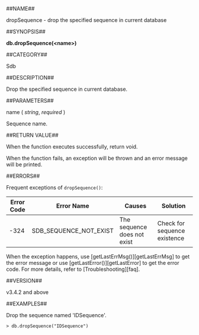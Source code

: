 ##NAME##

dropSequence - drop the specified sequence in current database

##SYNOPSIS##

**db.dropSequence\(\<name\>\)**

##CATEGORY##

Sdb

##DESCRIPTION##

Drop the specified sequence in current database.

##PARAMETERS##

name ( *string*, *required* )

Sequence name.

##RETURN VALUE##

When the function executes successfully, return void.

When the function fails, an exception will be thrown and an error message will be printed.

##ERRORS##

Frequent exceptions of `dropSequence()`:

|Error Code|Error Name|Causes|Solution|
|----------|----------|------|--------|
|-324      |SDB_SEQUENCE_NOT_EXIST|The sequence does not exist|Check for sequence existence|

When the exception happens, use [getLastErrMsg()][getLastErrMsg] to get the error message or use [getLastError()][getLastError] to get the error code. For more details, refer to [Troubleshooting][faq].

##VERSION##

v3.4.2 and above

##EXAMPLES##

Drop the sequence named 'IDSequence'.

```lang-javascript
> db.dropSequence("IDSequence")
```

[^_^]:
     本文使用的所有引用及链接
[getLastErrMsg]:manual/reference/Sequoiadb_command/Global/getLastErrMsg.md
[getLastError]:manual/reference/Sequoiadb_command/Global/getLastError.md
[faq]:manual/FAQ/faq_sdb.md
[error_code]:manual/Manual/Sequoiadb_error_code.md
